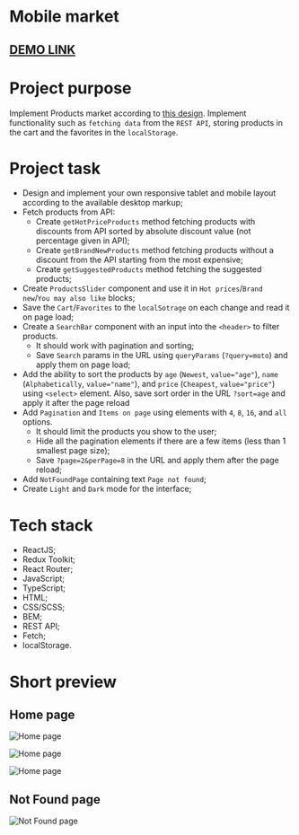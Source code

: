 # Mobile market

## [DEMO LINK](https://illia-kots.github.io/mobile_market/#/)

# Project purpose
Implement Products market according to [this design](https://www.figma.com/file/uEetgWenSRxk9jgiym6Yzp/Phone-catalog-redesign?node-id=1%3A2).
Implement functionality such as `fetching data` from the `REST API`, storing products in the cart and the favorites in the `localStorage`.

# Project task
  - Design and implement your own responsive tablet and mobile layout according to the available desktop markup;
  - Fetch products from API:
      - Create `getHotPriceProducts` method fetching products with discounts from API sorted by absolute discount value (not percentage given in API);
      - Create `getBrandNewProducts` method fetching products without a discount from the API starting from the most expensive;
      - Create `getSuggestedProducts` method fetching the suggested products;
  - Create `ProductsSlider` component and use it in `Hot prices`/`Brand new`/`You may also like` blocks;
  - Save the `Cart`/`Favorites` to the `localSotrage` on each change and read it on page load;
  - Create a `SearchBar` component with an input into the `<header>` to filter products.
      - It should work with pagination and sorting;
      - Save `Search` params in the URL using `queryParams` (`?query=moto`) and apply them on page load;
  - Add the ability to sort the products by `age` (`Newest`, `value="age"`), `name` (`Alphabetically`, `value="name"`), and `price` (`Cheapest`, `value="price"`) using `<select>` element. Also, save sort order in the URL `?sort=age` and apply it after the page reload
  - Add `Pagination` and `Items on page` using elements with `4`, `8`, `16`, and `all` options.
      - It should limit the products you show to the user;
      - Hide all the pagination elements if there are a few items (less than 1 smallest page size);
      - Save `?page=2&perPage=8` in the URL and apply them after the page reload;
  - Add `NotFoundPage` containing text `Page not found`;
  - Create `Light` and `Dark` mode for the interface;

# Tech stack
  - ReactJS;
  - Redux Toolkit;
  - React Router;
  - JavaScript;
  - TypeScript;
  - HTML;
  - CSS/SCSS;
  - BEM;
  - REST API;
  - Fetch;
  - localStorage.

# Short preview
## Home page
![Home page](./readme/preview/home-page.gif)

![Home page](./readme/preview/responsive-home-page.gif)

![Home page](./readme/preview/darkmode-home-page.gif)

## Not Found page
![Not Found page](./readme/preview/not-found-page.gif)
